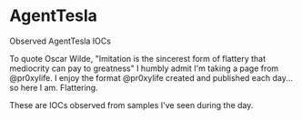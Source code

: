 # AgentTesla
Observed AgentTesla IOCs

To quote Oscar Wilde, "Imitation is the sincerest form of flattery that mediocrity can pay to greatness" I humbly admit I'm taking a page from @pr0xylife. I enjoy the format @pr0xylife created and published each day... so here I am. Flattering.

These are IOCs observed from samples I've seen during the day.